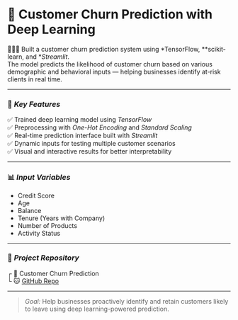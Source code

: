 # 🔮 Customer Churn Prediction with Deep Learning

👨🏻‍💻 Built a customer churn prediction system using *TensorFlow, **scikit-learn, and **Streamlit*.  
The model predicts the likelihood of customer churn based on various demographic and behavioral inputs — helping businesses identify at-risk clients in real time.

---

### 🧠 *Key Features*
✅ Trained deep learning model using *TensorFlow*  
✅ Preprocessing with *One-Hot Encoding* and *Standard Scaling*  
✅ Real-time prediction interface built with *Streamlit*  
✅ Dynamic inputs for testing multiple customer scenarios  
✅ Visual and interactive results for better interpretability  

---

### 📊 *Input Variables*
- Credit Score  
- Age  
- Balance  
- Tenure (Years with Company)  
- Number of Products  
- Activity Status  

---

### 📂 *Project Repository*
┌ 📂 Customer Churn Prediction  
└ 🐱 [GitHub Repo](https://github.com/ziaee-mohammad/Customer-Churn-Prediction)

---

> *Goal:* Help businesses proactively identify and retain customers likely to leave using deep learning-powered prediction.
